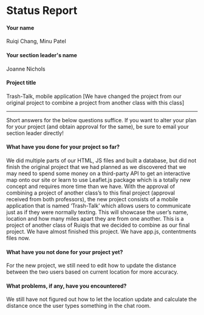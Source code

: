 # Status Report


#### Your name
Ruiqi Chang, Minu Patel

#### Your section leader's name
Joanne Nichols

#### Project title
Trash-Talk, mobile application [We have changed the project from our original project to combine a project from another class with this class]

***

Short answers for the below questions suffice. If you want to alter your plan for your project (and obtain approval for the same), be sure to email your section leader directly!

#### What have you done for your project so far?

We did multiple parts of our HTML, JS files and built a database, but did not finish the original project that we had planned as we discovered that we may need to spend some money on a third-party API to get an interactive map onto our site or learn to use Leaflet.js package which is a totally new concept and requires more time than we have. With the approval of combining a project of another class’s to this final project (approval received from both professors), the new project consists of a mobile application that is named ‘Trash-Talk’ which allows users to communicate just as if they were normally texting. This will showcase the user’s name, location and how many miles apart they are from one another. This is a project of another class of Ruiqis that we decided to combine as our final project.  We have almost finished this project. We have app.js, contentments files now. 

#### What have you not done for your project yet?

For the new project, we still need to edit how to update the distance between the two users based on current location for more accuracy.

#### What problems, if any, have you encountered?

We still have not figured out how to let the location update and calculate the distance once the user types something in the chat room.


